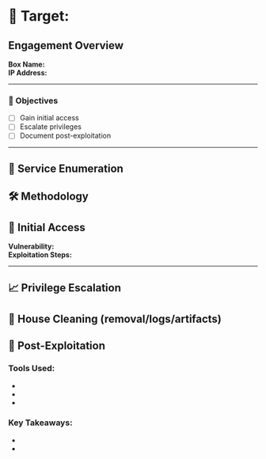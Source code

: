 # 🎯 Target: 

## Engagement Overview
**Box Name:**  
**IP Address:**  

---

### 🎯 Objectives
- [ ] Gain initial access
- [ ] Escalate privileges
- [ ] Document post-exploitation

---

## 🔎 Service Enumeration

## 🛠 Methodology

## 🚪 Initial Access
**Vulnerability:**  
**Exploitation Steps:**  

---

## 📈 Privilege Escalation

## 🧹 House Cleaning (removal/logs/artifacts)

## 🎁 Post-Exploitation

### Tools Used:
- 
- 
- 

### Key Takeaways:
- 
- 